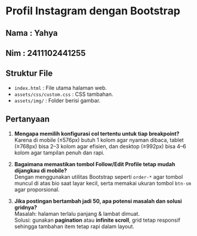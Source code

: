 # Profil Instagram dengan Bootstrap
## Nama  : Yahya
## Nim   : 2411102441255
## Struktur File
- `index.html` : File utama halaman web.
- `assets/css/custom.css` : CSS tambahan.
- `assets/img/` : Folder berisi gambar.

## Pertanyaan
1. **Mengapa memilih konfigurasi col tertentu untuk tiap breakpoint?**  
   Karena di mobile (≤576px) butuh 1 kolom agar nyaman dibaca, tablet (≥768px) bisa 2–3 kolom agar efisien, dan desktop (≥992px) bisa 4–6 kolom agar tampilan penuh dan rapi.

2. **Bagaimana memastikan tombol Follow/Edit Profile tetap mudah dijangkau di mobile?**  
   Dengan menggunakan utilitas Bootstrap seperti `order-*` agar tombol muncul di atas bio saat layar kecil, serta memakai ukuran tombol `btn-sm` agar proporsional.

3. **Jika postingan bertambah jadi 50, apa potensi masalah dan solusi gridnya?**  
   Masalah: halaman terlalu panjang & lambat dimuat.  
   Solusi: gunakan **pagination** atau **infinite scroll**, grid tetap responsif sehingga tambahan item tetap rapi dalam layout.